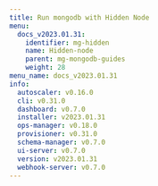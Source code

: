 ```yaml
---
title: Run mongodb with Hidden Node
menu:
  docs_v2023.01.31:
    identifier: mg-hidden
    name: Hidden-node
    parent: mg-mongodb-guides
    weight: 28
menu_name: docs_v2023.01.31
info:
  autoscaler: v0.16.0
  cli: v0.31.0
  dashboard: v0.7.0
  installer: v2023.01.31
  ops-manager: v0.18.0
  provisioner: v0.31.0
  schema-manager: v0.7.0
  ui-server: v0.7.0
  version: v2023.01.31
  webhook-server: v0.7.0
---
```


